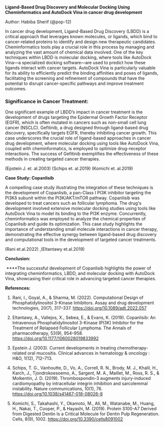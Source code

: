**Ligand-Based Drug Discovery and Molecular Docking Using Cheminformatics and AutoDock Vina in cancer drug development**

Author: Habiba Sherif (@pop-12) 

In cancer drug development, Ligand-Based Drug Discovery (LBDD) is a critical approach that leverages known molecules, or ligands, which bind to cancer-related proteins to identify and design new therapeutic candidates. Cheminformatics tools play a crucial role in this process by managing and analyzing the vast amount of chemical data involved. One of the key techniques within LBDD is molecular docking, where tools like AutoDock Vina—a specialized docking software—are used to predict how these ligands interact with cancer targets. AutoDock Vina is particularly valuable for its ability to efficiently predict the binding affinities and poses of ligands, facilitating the screening and refinement of compounds that have the potential to disrupt cancer-specific pathways and improve treatment outcomes.


### **Significance in Cancer Treatment:**

One significant example of LBDD’s impact in cancer treatment is the development of drugs targeting the Epidermal Growth Factor Receptor (EGFR), which is often mutated in cancers such as non-small cell lung cancer (NSCLC). Gefitinib, a drug designed through ligand-based drug discovery, specifically targets EGFR, thereby inhibiting cancer growth. This case underscores the crucial role of ligand-based approaches in cancer drug development, where molecular docking using tools like AutoDock Vina, coupled with cheminformatics, is employed to optimize drug-receptor interactions. The success of Gefitinib exemplifies the effectiveness of these methods in creating targeted cancer therapies.

(Epstein J. et. al.2003) (Schips et. al.2019) (Komichi et. al.2019)

**Case Study: Copanlisib**

A compelling case study illustrating the integration of these techniques is the development of Copanlisib, a pan-Class I PI3K inhibitor targeting the PI3Kδ subunit within the PI3K/AKT/mTOR pathway. Copanlisib was developed to treat cancers such as follicular lymphoma. The drug's development involved extensive molecular docking studies using tools like AutoDock Vina to model its binding to the PI3K enzyme. Concurrently, cheminformatics was employed to analyze the chemical properties of Copanlisib and guide its optimization. This case study highlights the importance of understanding small molecule interactions in cancer therapy, demonstrating the effective synergy between ligand-based drug discovery and computational tools in the development of targeted cancer treatments.

(Rani et.al.2022) ,(Eltantawy et.al.2019)  

**Conclusion:** 

 ****The successful development of Copanlisib highlights the power of integrating cheminformatics, LBDD, and molecular docking with AutoDock Vina, showcasing their critical role in advancing targeted cancer therapies.

**References:** 

1. Rani, I., Goyal, A., & Sharma, M. (2022). Computational Design of Phosphatidylinositol 3-Kinase Inhibitors. Assay and drug development technologies, 20(7), 317–337. <https://doi.org/10.1089/adt.2022.057> 

2) Eltantawy, A., Vallejos, X., Sebea, E., & Evans, K. (2019). Copanlisib: An Intravenous Phosphatidylinositol 3-Kinase (PI3K) Inhibitor for the Treatment of Relapsed Follicular Lymphoma. The Annals of pharmacotherapy, 53(9), 954–958. <https://doi.org/10.1177/1060028019833992>

3. Epstein J. (2003). Current developments in treating chemotherapy-related oral mucositis. Clinical advances in hematology & oncology : H\&O, 1(12), 712–713.

4) Schips, T. G., Vanhoutte, D., Vo, A., Correll, R. N., Brody, M. J., Khalil, H., Karch, J., Tjondrokoesoemo, A., Sargent, M. A., Maillet, M., Ross, R. S., & Molkentin, J. D. (2019). Thrombospondin-3 augments injury-induced cardiomyopathy by intracellular integrin inhibition and sarcolemmal instability. Nature communications, 10(1), 76. <https://doi.org/10.1038/s41467-018-08026-8>

5. Komichi, S., Takahashi, Y., Okamoto, M., Ali, M., Watanabe, M., Huang, H., Nakai, T., Cooper, P., & Hayashi, M. (2019). Protein S100-A7 Derived from Digested Dentin Is a Critical Molecule for Dentin Pulp Regeneration. Cells, 8(9), 1002. <https://doi.org/10.3390/cells8091002> 

